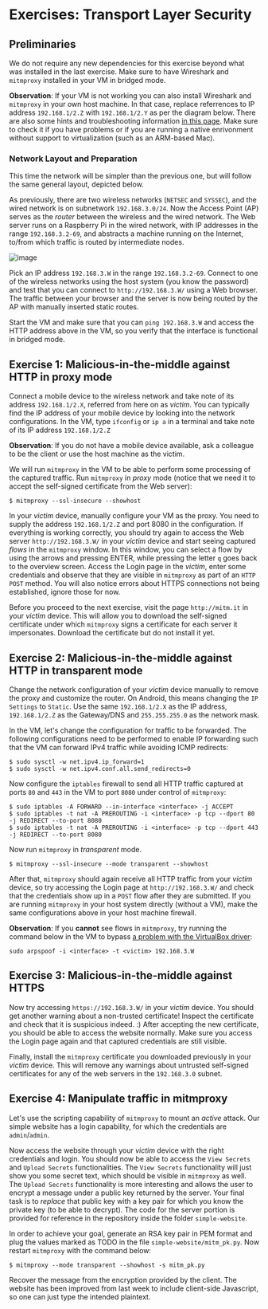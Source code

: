 # Exercises: Transport Layer Security

## Preliminaries

We do not require any new dependencies for this exercise beyond what was installed in the last exercise. Make sure to have Wireshark and `mitmproxy` installed in your VM in bridged mode.

**Observation**: If your VM is not working you can also install Wireshark and `mitmproxy` in your own host machine. In that case, replace referrences to IP address `192.168.1/2.Z` with `192.168.1/2.Y` as per the diagram below.
There are also some hints and troubleshooting information [in this page](hints.md). Make sure to check it if you have problems or if you are running a native enrivonment without support to virtualization (such as an ARM-based Mac). 

### Network Layout and Preparation

This time the network will be simpler than the previous one, but will follow the same general layout, depicted below.

As previously, there are two wireless networks (`NETSEC` and `SYSSEC`), and the wired network is on subnetwork `192.168.3.0/24`.
Now the Access Point (AP) serves as the _router_ between the wireless and the wired network.
The Web server runs on a Raspberry Pi in the wired network, with IP addresses in the range `192.168.3.2-69`, and abstracts a machine running on the Internet, to/from which traffic is routed by intermediate nodes.

![image](https://github.com/dfaranha/au-syssec-f23/blob/master/exercises/06_transport_layer_security/network-layout.png)

Pick an IP address `192.168.3.W` in the range `192.168.3.2-69`.
Connect to one of the wireless networks using the host system (you know the password) and test that you can connect to `http://192.168.3.W/` using a Web browser.
The traffic between your browser and the server is now being routed by the AP with manually inserted static routes.

Start the VM and make sure that you can `ping 192.168.3.W` and access the HTTP address above in the VM, so you verify that the interface is functional in bridged mode.

## Exercise 1: Malicious-in-the-middle against HTTP in proxy mode

Connect a mobile device to the wireless network and take note of its address `192.168.1/2.X`, referred from here on as *victim*.
You can typically find the IP address of your mobile device by looking into the network configurations.
In the VM, type `ifconfig` or `ip a` in a terminal and take note of its IP address `192.168.1/2.Z`

**Observation**: If you do not have a mobile device available, ask a colleague to be the client or use the host machine as the victim.

We will run `mitmproxy` in the VM to be able to perform some processing of the captured traffic. Run `mitmproxy` in _proxy_ mode (notice that we need it to accept the self-signed certificate from the Web server):

```
$ mitmproxy --ssl-insecure --showhost
```

In your *victim* device, manually configure your VM as the proxy. You need to supply the address `192.168.1/2.Z` and port 8080 in the configuration.
If everything is working correctly, you should try again to access the Web server `http://192.168.3.W/` in your *victim* device and start seeing captured _flows_ in the `mitmproxy` window.
In this window, you can select a flow by using the arrows and pressing ENTER, while pressing the letter `q` goes back to the overview screen.
Access the Login page in the *victim*, enter some credentials and observe that they are visible in `mitmproxy` as part of an `HTTP POST` method.
You will also notice errors about HTTPS connections not being established, ignore those for now.

Before you proceed to the next exercise, visit the page `http://mitm.it` in your *victim* device. This will allow you to download the self-signed certificate under which `mitmproxy` signs a certificate for each server it impersonates.
Download the certificate but do not install it yet.

## Exercise 2: Malicious-in-the-middle against HTTP in transparent mode

Change the network configuration of your *victim* device manually to remove the proxy and customize the router. On Android, this means changing the `IP Settings` to `Static`.
Use the same `192.168.1/2.X` as the IP address, `192.168.1/2.Z` as the Gateway/DNS and `255.255.255.0` as the network mask.

In the VM, let's change the configuration for traffic to be forwarded.
The following configurations need to be performed to enable IP forwarding such that the VM can forward IPv4 traffic while avoiding ICMP redirects:

```
$ sudo sysctl -w net.ipv4.ip_forward=1
$ sudo sysctl -w net.ipv4.conf.all.send_redirects=0
```

Now configure the `iptables` firewall to send all HTTP traffic captured at ports `80` and `443` in the VM to port `8080` under control of `mitmproxy`:

```
$ sudo iptables -A FORWARD --in-interface <interface> -j ACCEPT
$ sudo iptables -t nat -A PREROUTING -i <interface> -p tcp --dport 80 -j REDIRECT --to-port 8080
$ sudo iptables -t nat -A PREROUTING -i <interface> -p tcp --dport 443 -j REDIRECT --to-port 8080
```

Now run `mitmproxy` in _transparent_ mode.

```
$ mitmproxy --ssl-insecure --mode transparent --showhost
```

After that, `mitmproxy` should again receive all HTTP traffic from your *victim* device, so try accessing the Login page at `http://192.168.3.W/` and check that the credentials show up in a `POST` flow after they are submitted.
If you are running `mitmproxy` in your host system directly (without a VM), make the same configurations above in your host machine firewall.

**Observation**: If you **cannot** see flows in `mitmproxy`, try running the command below in the VM to bypass [a problem with the VirtualBox driver](https://security.stackexchange.com/questions/197453/mitm-using-arp-spoofing-with-kali-linux-running-on-virtualbox-with-bridged-wifi):

```
sudo arpspoof -i <interface> -t <victim> 192.168.3.W
```

## Exercise 3: Malicious-in-the-middle against HTTPS

Now try accessing `https://192.168.3.W/` in your *victim* device.
You should get another warning about a non-trusted certificate! Inspect the certificate and check that it is suspicious indeed. :)
After accepting the new certificate, you should be able to access the website normally.
Make sure you access the Login page again and that captured credentials are still visible.

Finally, install the `mitmproxy` certificate you downloaded previously in your *victim* device.
This will remove any warnings about untrusted self-signed certificates for any of the web servers in the `192.168.3.0` subnet.

## Exercise 4: Manipulate traffic in mitmproxy

Let's use the scripting capability of `mitmproxy` to mount an _active_ attack.
Our simple website has a login capability, for which the credentials are `admin`/`admin`.

Now access the website through your *victim* device with the right credentials and login. You should now be able to access the `View Secrets` and `Upload Secrets` functionalities.
The `View Secrets` functionality will just show you some secret text, which should be visible in `mitmproxy` as well.
The `Upload Secrets` functionality is more interesting and allows the user to encrypt a message under a public key returned by the server.
Your final task is to _replace_ that public key with a key pair for which you know the private key (to be able to decrypt).
The code for the server portion is provided for reference in the repository inside the folder `simple-website`.

In order to achieve your goal, generate an RSA key pair in PEM format and plug the values marked as TODO in the file `simple-website/mitm_pk.py`. Now restart `mitmproxy` with the command below:

```
$ mitmproxy --mode transparent --showhost -s mitm_pk.py
```

Recover the message from the encryption provided by the client. The website has been improved from last week to include client-side Javascript, so one can just type the intended plaintext.
